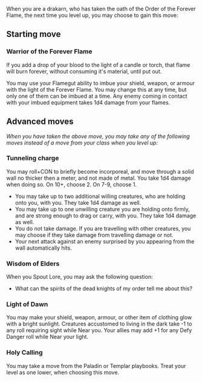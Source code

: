 When you are a drakarn, who has taken the oath of the Order of the Forever Flame, the next time you level up, you may choose to gain this move:

## Starting move

### Warrior of the Forever Flame

If you add a drop of your blood to the light of a candle or torch, that flame will burn forever, without consuming it's material, until put out.

You may use your Flamegut ability to imbue your shield, weapon, or armour with the light of the Forever Flame. You may change this at any time, but only one of them can be imbued at a time. Any enemy coming in contact with your imbued equipment takes 1d4 damage from your flames.

## Advanced moves

*When you have taken the above move, you may take any of the following moves instead of a move from your class when you level up:*

### Tunneling charge

You may roll+CON to briefly become incorporeal, and move through a solid wall no thicker then a meter, and not made of metal. You take 1d4 damage when doing so. On 10+, choose 2. On 7-9, choose 1.

* You may take up to two additional willing creatures, who are holding onto you, with you. They take 1d4 damage as well.
* You may take up to one unwilling creature you are holding onto firmly, and are strong enough to drag or carry, with you. They take 1d4 damage as well.
* You do not take damage. If you are travelling with other creatures, you may choose if they take damage from travelling damage or not.
* Your next attack against an enemy surprised by you appearing from the wall automatically hits.

### Wisdom of Elders

When you Spout Lore, you may ask the following question:

* What can the spirits of the dead knights of my order tell me about this?

### Light of Dawn

You may make your shield, weapon, armour, or other item of clothing glow with a bright sunlight. Creatures accustomed to living in the dark take -1 to any roll requiring sight while Near you. Your allies may add +1 for any Defy Danger roll while Near your light.

### Holy Calling

You may take a move from the Paladin or Templar playbooks. Treat your level as one lower, when choosing this move.
